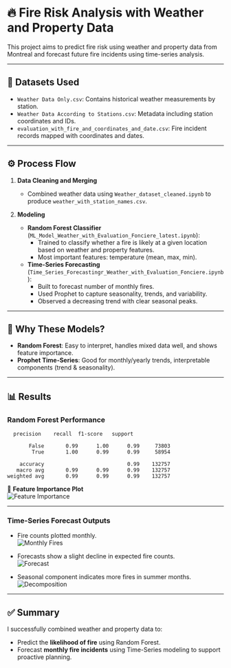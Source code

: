 # 🔥 Fire Risk Analysis with Weather and Property Data

This project aims to predict fire risk using weather and property data from Montreal and forecast future fire incidents using time-series analysis.

---

## 📁 Datasets Used

- `Weather Data Only.csv`: Contains historical weather measurements by station.
- `Weather Data According to Stations.csv`: Metadata including station coordinates and IDs.
- `evaluation_with_fire_and_coordinates_and_date.csv`: Fire incident records mapped with coordinates and dates.

---

## ⚙️ Process Flow

1. **Data Cleaning and Merging**
   - Combined weather data using `Weather_dataset_cleaned.ipynb` to produce `weather_with_station_names.csv`.

2. **Modeling**
   - **Random Forest Classifier** (`ML_Model_Weather_with_Evaluation_Fonciere_latest.ipynb`):
     - Trained to classify whether a fire is likely at a given location based on weather and property features.
     - Most important features: temperature (mean, max, min).
   - **Time-Series Forecasting** (`Time_Series_Forecastingr_Weather_with_Evaluation_Fonciere.ipynb`):
     - Built to forecast number of monthly fires.
     - Used Prophet to capture seasonality, trends, and variability.
     - Observed a decreasing trend with clear seasonal peaks.

---

## 🧠 Why These Models?

- **Random Forest**: Easy to interpret, handles mixed data well, and shows feature importance.
- **Prophet Time-Series**: Good for monthly/yearly trends, interpretable components (trend & seasonality).

---

## 📊 Results

### Random Forest Performance

```
  precision    recall  f1-score   support

       False       0.99      1.00      0.99     73803
        True       1.00      0.99      0.99     58954

    accuracy                           0.99    132757
   macro avg       0.99      0.99      0.99    132757
weighted avg       0.99      0.99      0.99    132757
```

📌 **Feature Importance Plot**  
![Feature Importance](./5a428794-8eed-4cc3-a007-75d3fde4450f.png)

---

### Time-Series Forecast Outputs

- Fire counts plotted monthly.  
  ![Monthly Fires](./24d36db8-30f8-491f-a1b8-5950c339dca3.png)

- Forecasts show a slight decline in expected fire counts.  
  ![Forecast](./03bc4e1b-2f89-41c5-b483-030f8eb3a349.png)

- Seasonal component indicates more fires in summer months.  
  ![Decomposition](./8847883f-dadb-40e8-88d5-66de326af706.png)

---

## ✅ Summary

I successfully combined weather and property data to:

- Predict the **likelihood of fire** using Random Forest.
- Forecast **monthly fire incidents** using Time-Series modeling to support proactive planning.
